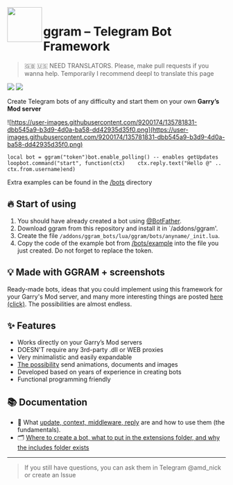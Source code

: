 <img align="left" width="80" src="https://i.imgur.com/AbYOj2T.png">

# ggram – Telegram Bot Framework

> 🇬🇧 🇺🇸 NEED TRANSLATORS. Please, make pull requests if you wanna help. Temporarily I recommend deepl to translate this page
> 

<p align="left">
	<img src="https://img.shields.io/github/languages/code-size/TRIGONIM/ggram">
	<img src="https://img.shields.io/github/license/TRIGONIM/ggram">
</p>

Create Telegram bots of any difficulty and start them on your own **Garry’s Mod server**

![https://user-images.githubusercontent.com/9200174/135781831-dbb545a9-b3d9-4d0a-ba58-dd42935d35f0.png](https://user-images.githubusercontent.com/9200174/135781831-dbb545a9-b3d9-4d0a-ba58-dd42935d35f0.png)

```
local bot = ggram("token")bot.enable_polling() -- enables getUpdates loopbot.command("start", function(ctx)    ctx.reply.text("Hello @" .. ctx.from.username)end)
```

Extra examples can be found in the [/bots](/lua/ggram/bots) directory

## 🔥 Start of using

1. You should have already created a bot using [@BotFather](https://t.me/BotFather).
2. Download ggram from this repository and install it in `/addons/ggram'.
3. Create the file `/addons/ggram_bots/lua/ggram/bots/anyname/_init.lua`.
4. Copy the code of the example bot from [/bots/example](notion://www.notion.so/lua/ggram/bots/example) into the file you just created. Do not forget to replace the token.

## 💡 Made with GGRAM + screenshots

Ready-made bots, ideas that you could implement using this framework for your Garry's Mod server, and many more interesting things are posted [here (click)]((https://forum.gm-donate.ru/t/idei-telegram-botov-dlya-vashego-servera/197)). The possibilities are almost endless.

## ✨ Features

- Works directly on your Garry’s Mod servers
- DOESN'T require any 3rd-party .dll or WEB proxies
- Very minimalistic and easily expandable
- [The possibility](/lua/ggram/includes/surprise) send animations, documents and images
- Developed based on years of experience in creating bots
- Functional programming friendly

## 📚 Documentation

- 🤔 What [update, context, middleware, reply](/info/understanding_things.md) are and how to use them (the fundamentals).
- 🗂 [Where to create a bot, what to put in the extensions folder, and why the includes folder exists](/info/project_structure.md)

---

> If you still have questions, you can ask them in Telegram @amd_nick or create an Issue
>

